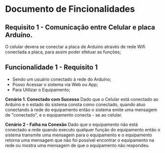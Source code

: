 # Documento de Fincionalidades

## Requisito 1 - Comunicação entre Celular e placa Arduíno.
O celular devera se conectar a placa de Arduíno através de rede Wifi conectada a placa, para assim poder efetuar as funções;

## Funcionalidade 1 - Requisito 1
* Sendo um usuário conectado à rede do Arduíno;
* Posso Acessar o sistema via Web ou App;
* Para Utilizar o Equipamento;

**Cenário 1. Conectado com Sucesso**
Dado que o Celular está conectado ao Arduíno e o estado do sistema consta como conectado, quando atuo conectando à rede do equipamento então o sistema emite uma mensagem de "conectado", e o equipamento conecta - se ao celular.

**Cenário 2 - Falha na Conexão**
Dado que o equipamento não está conectado a rede quando executo qualquer função do equipamento então o sistema transmite uma mensagem para o equipamento e o equipamento retorna uma mensagem que não foi possível encontrar o equipamento na rede ou mostra uma mensagem de que o equipamento não respondeu.
